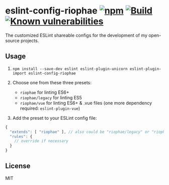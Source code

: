 # eslint-config-riophae [![npm](https://badgen.now.sh/npm/v/eslint-config-riophae)](https://www.npmjs.com/package/eslint-config-riophae) [![Build](https://badgen.now.sh/travis/riophae/eslint-config-riophae)](https://travis-ci.org/riophae/eslint-config-riophae) [![Known vulnerabilities](https://snyk.io/test/npm/eslint-config-riophae/badge.svg)](https://snyk.io/test/npm/eslint-config-riophae)

The customized ESLint shareable configs for the development of my open-source projects.

## Usage

1. `npm install --save-dev eslint eslint-plugin-unicorn eslint-plugin-import eslint-config-riophae`
2. Choose one from these three presets:

    - `riophae` for linting ES6+
    - `riophae/legacy` for linting ES5
    - `riophae/vue` for linting ES6+ & .vue files (one more dependency required: `eslint-plugin-vue`)

3. Add the preset to your ESLint config file:

```js
{
  "extends": [ "riophae" ], // also could be "riophae/legacy" or "riophae/vue"
  "rules": {
    // override if necessary
  }
}
```

## License

MIT

